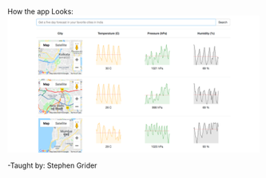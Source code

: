 
How the app Looks:
![Weather Forecast](https://github.com/Rishabh-Saha/weatherAppInRedux/blob/master/weatherApp.png?raw=true "Weather Forecast")

-Taught by: 
Stephen Grider
